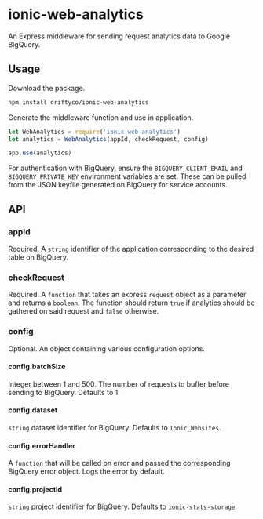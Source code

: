 # ionic-web-analytics

An Express middleware for sending request analytics data to Google BigQuery.

## Usage

Download the package.

```sh
npm install driftyco/ionic-web-analytics
```

Generate the middleware function and use in application.

```js
let WebAnalytics = require('ionic-web-analytics')
let analytics = WebAnalytics(appId, checkRequest, config)

app.use(analytics)
```

For authentication with BigQuery, ensure the `BIGQUERY_CLIENT_EMAIL` and `BIGQUERY_PRIVATE_KEY` environment variables are set. These can be pulled from the JSON keyfile generated on BigQuery for service accounts.

## API

### appId

Required. A `string` identifier of the application corresponding to the desired table on BigQuery. 

### checkRequest

Required. A `function` that takes an express `request` object as a parameter and returns a `boolean`. The function should return `true` if analytics should be gathered on said request and `false` otherwise.

### config

Optional. An object containing various configuration options.

#### config.batchSize

Integer between 1 and 500. The number of requests to buffer before sending to BigQuery. Defaults to 1.

#### config.dataset

`string` dataset identifier for BigQuery. Defaults to `Ionic_Websites`.

#### config.errorHandler

A `function` that will be called on error and passed the corresponding BigQuery error object. Logs the error by default.

#### config.projectId

`string` project identifier for BigQuery. Defaults to `ionic-stats-storage`.

